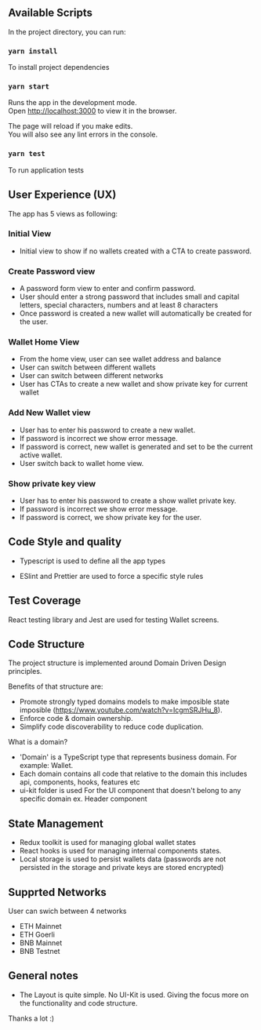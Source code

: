 ## Available Scripts

In the project directory, you can run:

### `yarn install`

To install project dependencies

### `yarn start`

Runs the app in the development mode.<br />
Open [http://localhost:3000](http://localhost:3000) to view it in the browser.

The page will reload if you make edits.<br />
You will also see any lint errors in the console.

### `yarn test`

To run application tests

## User Experience (UX)

The app has 5 views as following:

### Initial View

- Initial view to show if no wallets created with a CTA to create password.

### Create Password view

- A password form view to enter and confirm password.
- User should enter a strong password that includes small and capital letters, special characters, numbers and at least 8 characters
- Once password is created a new wallet will automatically be created for the user.

### Wallet Home View

- From the home view, user can see wallet address and balance
- User can switch between different wallets
- User can switch between different networks
- User has CTAs to create a new wallet and show private key for current wallet

### Add New Wallet view

- User has to enter his password to create a new wallet.
- If password is incorrect we show error message.
- If password is correct, new wallet is generated and set to be the current active wallet.
- User switch back to wallet home view.

### Show private key view

- User has to enter his password to create a show wallet private key.
- If password is incorrect we show error message.
- If password is correct, we show private key for the user.

## Code Style and quality

- Typescript is used to define all the app types

- ESlint and Prettier are used to force a specific style rules

## Test Coverage

React testing library and Jest are used for testing Wallet screens.

## Code Structure

The project structure is implemented around Domain Driven Design principles.
<br />

Benefits of that structure are:
<br />

- Promote strongly typed domains models to make imposible state imposible (https://www.youtube.com/watch?v=IcgmSRJHu_8).
- Enforce code & domain ownership.
- Simplify code discoverability to reduce code duplication.
  <br />

What is a domain? <br />

- 'Domain' is a TypeScript type that represents business domain. For example: Wallet.
- Each domain contains all code that relative to the domain this includes api, components, hooks, features etc
- ui-kit folder is used For the UI component that doesn't belong to any specific domain ex. Header component

## State Management

- Redux toolkit is used for managing global wallet states
- React hooks is used for managing internal components states.
- Local storage is used to persist wallets data (passwords are not persisted in the storage and private keys are stored encrypted)

## Supprted Networks

User can swich between 4 networks

- ETH Mainnet
- ETH Goerli
- BNB Mainnet
- BNB Testnet

## General notes

- The Layout is quite simple. No UI-Kit is used. Giving the focus more on the functionality and code structure.

Thanks a lot :)
